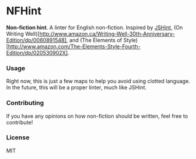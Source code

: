 # NFHint

**Non-fiction hint**. A linter for English non-fiction. Inspired by [JSHint](http://jshint.com/), (On Writing Well)[http://www.amazon.ca/Writing-Well-30th-Anniversary-Edition/dp/0060891548], and (The Elements of Style)[http://www.amazon.com/The-Elements-Style-Fourth-Edition/dp/020530902X].

### Usage

Right now, this is just a few maps to help you avoid using clotted language. In the future, this will be a proper linter, much like JSHint.

### Contributing

If you have any opinions on how non-fiction should be written, feel free to contribute!

### License

MIT
